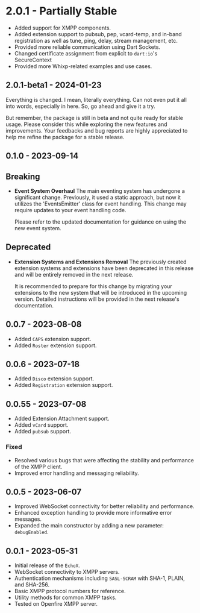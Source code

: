# 2.0.1 - Partially Stable

- Added support for XMPP components.
- Added extension support to pubsub, pep, vcard-temp, and in-band registration as well as tune, ping, delay, stream management, etc.
- Provided more reliable communication using Dart Sockets.
- Changed certificate assignment from explicit to `dart:io`'s SecureContext
- Provided more Whixp-related examples and use cases.

## 2.0.1-beta1 - 2024-01-23

Everything is changed. I mean, literally everything. Can not even put it all into words, especially in here. So, go ahead and give it a try.

But remember, the package is still in beta and not quite ready for stable usage. Please consider this while exploring the new features and improvements. Your feedbacks and bug reports are highly appreciated to help me refine the package for a stable release.

## 0.1.0 - 2023-09-14

## Breaking

- **Event System Overhaul**
  The main eventing system has undergone a significant change. Previously, it used a static approach, but now it utilizes the 'EventsEmitter' class for event handling. This change may require updates to your event handling code.

  Please refer to the updated documentation for guidance on using the new event system.

## Deprecated

- **Extension Systems and Extensions Removal**
  The previously created extension systems and extensions have been deprecated in this release and will be entirely removed in the next release.

  It is recommended to prepare for this change by migrating your extensions to the new system that will be introduced in the upcoming version. Detailed instructions will be provided in the next release's documentation.

## 0.0.7 - 2023-08-08

- Added `CAPS` extension support.
- Added `Roster` extension support.

## 0.0.6 - 2023-07-18

- Added `Disco` extension support.
- Added `Registration` extension support.

## 0.0.55 - 2023-07-08

- Added Extension Attachment support.
- Added `vCard` support.
- Added `pubsub` support.

### Fixed

- Resolved various bugs that were affecting the stability and performance of the XMPP client.
- Improved error handling and messaging reliability.

## 0.0.5 - 2023-06-07

- Improved WebSocket connectivity for better reliability and performance.
- Enhanced exception handling to provide more informative error messages.
- Expanded the main constructor by adding a new parameter: `debugEnabled`.

## 0.0.1 - 2023-05-31

- Initial release of the `EchoX`.
- WebSocket connectivity to XMPP servers.
- Authentication mechanisms including `SASL-SCRAM` with SHA-1, PLAIN, and SHA-256.
- Basic XMPP protocol numbers for reference.
- Utility methods for common XMPP tasks.
- Tested on Openfire XMPP server.
